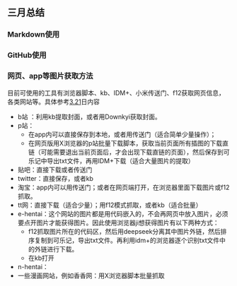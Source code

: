 ## 三月总结
### Markdown使用  


### GitHub使用  


### 网页、app等图片获取方法
目前可使用的工具有浏览器脚本、kb、IDM+、小米传送门、f12获取网页信息，各类网站等。具体参考[3.21](../March/21.md)日内容
+ b站 ：利用kb提取封面，或者用Downkyi获取封面。
+ p站：
	+ 在app内可以直接保存到本地，或者用传送门（适合简单少量操作）；
	+ 在网页版用X浏览器的p站批量下载脚本，获取当前页面所有插图的下载直链（可能需要退出当前页面后，才会出现下载直链的页面），然后保存到可乐记中导出txt文件，再用IDM+下载（适合大量图片的提取）
+ 贴吧：直接下载或者传送门
+ twitter：直接保存，或者kb  
+ 淘宝：app内可以用传送门；或者在网页端打开，在浏览器里面下载图片或f12抓取。
+ tt网：直接下载（适合少量）；用f12模式抓取，或者kb（适合批量）
+ e-hentai：这个网站的图片都是用代码嵌入的，不会再网页中放入图片，必须要点开图片才能获得图片。因此使用浏览器ji想获得图片有以下两种方式：
	+ f12抓取图片所在的代码区，然后用deepseek分离其中图片外链，然后排序复制到可乐记，导出txt文件。再利用idm+的浏览器逐个识别txt文件中的外链进行下载。
	+ 在kb打开
+ n-hentai：
+ 一些漫画网站，例如香香网：用X浏览器脚本批量抓取



<!--stackedit_data:
eyJoaXN0b3J5IjpbLTE0MjE1NzMxMDQsMjAyMjM3NTIyOSwtOD
UwMjY2NjM2LC0yNzM3Mjc3NjksMjA5NjY5MzEyXX0=
-->